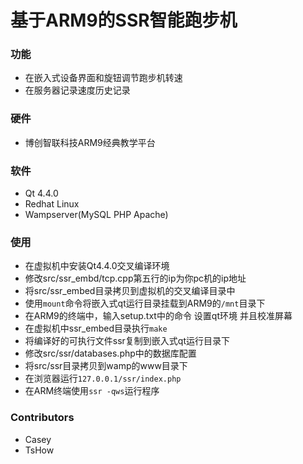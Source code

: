 # 基于ARM9的SSR智能跑步机
### 功能
- 在嵌入式设备界面和旋钮调节跑步机转速
- 在服务器记录速度历史记录
### 硬件
- 博创智联科技ARM9经典教学平台
### 软件
- Qt 4.4.0
- Redhat Linux
- Wampserver(MySQL PHP Apache)
### 使用
- 在虚拟机中安装Qt4.4.0交叉编译环境
- 修改src/ssr_embd/tcp.cpp第五行的ip为你pc机的ip地址
- 将src/ssr_embed目录拷贝到虚拟机的交叉编译目录中
- 使用`mount`命令将嵌入式qt运行目录挂载到ARM9的`/mnt`目录下
- 在ARM9的终端中，输入setup.txt中的命令 设置qt环境 并且校准屏幕
- 在虚拟机中ssr_embed目录执行`make`
- 将编译好的可执行文件ssr复制到嵌入式qt运行目录下
- 修改src/ssr/databases.php中的数据库配置
- 将src/ssr目录拷贝到wamp的www目录下
- 在浏览器运行`127.0.0.1/ssr/index.php`
- 在ARM终端使用`ssr -qws`运行程序
### Contributors
- Casey
- TsHow
